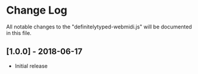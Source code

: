 # Change Log
All notable changes to the "definitelytyped-webmidi.js" will be documented in this file.

## [1.0.0] - 2018-06-17
- Initial release

